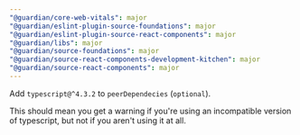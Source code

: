```yaml
---
"@guardian/core-web-vitals": major
"@guardian/eslint-plugin-source-foundations": major
"@guardian/eslint-plugin-source-react-components": major
"@guardian/libs": major
"@guardian/source-foundations": major
"@guardian/source-react-components-development-kitchen": major
"@guardian/source-react-components": major
---
```


Add `typescript@^4.3.2` to `peerDependecies` (`optional`).

This should mean you get a warning if you're using an incompatible version of typescript, but not if you aren't using it at all.
